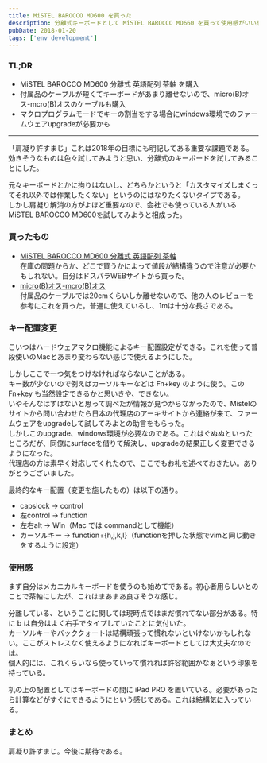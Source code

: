 ```yaml
---
title: MiSTEL BAROCCO MD600 を買った
description: 分離式キーボードとして MiSTEL BAROCCO MD660 を買って使用感がいい感じというブログ記事。
pubDate: 2018-01-20
tags: ['env development']
---
```



### TL;DR
- MiSTEL BAROCCO MD600 分離式 英語配列 茶軸 を購入
- 付属品のケーブルが短くてキーボードがあまり離せないので、micro(B)オス-mcro(B)オスのケーブルも購入
- マクロプログラムモードでキーの割当をする場合にwindows環境でのファームウェアupgradeが必要かも
---

「肩凝り許すまじ」これは2018年の目標にも明記してある重要な課題である。  
効きそうなものは色々試してみようと思い、分離式のキーボードを試してみることにした。

元々キーボードとかに拘りはないし、どちらかというと「カスタマイズしまくってそれ以外では作業したくない」というのにはなりたくないタイプである。  
しかし肩凝り解消の方がよほど重要なので、会社でも使っている人がいるMiSTEL BAROCCO MD600を試してみようと相成った。

### 買ったもの
- [MiSTEL BAROCCO MD600 分離式 英語配列 茶軸](http://www.archisite.co.jp/products/mistel/barocco-en/)  
  在庫の問題からか、どこで買うかによって値段が結構違うので注意が必要かもしれない。自分はドスパラWEBサイトから買った。
- [micro(B)オス-mcro(B)オス](https://www.amazon.co.jp/exec/obidos/ASIN/B0088EIC6O/shoby-22/)  
  付属品のケーブルでは20cmくらいしか離せないので、他の人のレビューを参考にこれを買った。普通に使えているし、1mは十分な長さである。

### キー配置変更
こいつはハードウェアマクロ機能によるキー配置設定ができる。これを使って普段使いのMacとあまり変わらない感じで使えるようにした。  

しかしここで一つ気をつけなければならないことがある。  
キー数が少ないので例えばカーソルキーなどは Fn+key のように使う。この Fn+key も当然設定できるかと思いきや、できない。  
いやそんなはずはないと思って調べたが情報が見つからなかったので、Mistelのサイトから問い合わせたら日本の代理店のアーキサイトから連絡が来て、ファームウェアをupgradeして試してみよとの助言をもらった。  
しかしこのupgrade、windows環境が必要なのである。これはぐぬぬといったところだが、同僚にsurfaceを借りて解決し、upgradeの結果正しく変更できるようになった。  
代理店の方は素早く対応してくれたので、ここでもお礼を述べておきたい。ありがとうございました。

最終的なキー配置（変更を施したもの）は以下の通り。  
- capslock -> control  
- 左control -> function  
- 左右alt -> Win（Mac では commandとして機能）  
- カーソルキー -> function+{h,j,k,l}（functionを押した状態でvimと同じ動きをするように設定）

### 使用感
まず自分はメカニカルキーボードを使うのも始めてである。初心者用らしいとのことで茶軸にしたが、これはまあまあ良さそうな感じ。

分離している、ということに関しては現時点ではまだ慣れてない部分がある。特に b は自分はよく右手でタイプしていたことに気付いた。  
カーソルキーやバッククォートは結構頑張って慣れないといけないかもしれない。ここがストレスなく使えるようになればキーボードとしては大丈夫なのでは。  
個人的には、これくらいなら使っていって慣れれば許容範囲かなぁという印象を持っている。  

机の上の配置としてはキーボードの間に iPad PRO を置いている。必要があったら計算などがすぐにできるようにという感じである。これは結構気に入っている。

### まとめ
肩凝り許すまじ。今後に期待である。
